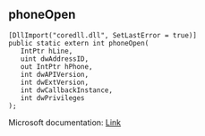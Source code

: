 ## phoneOpen

```
[DllImport("coredll.dll", SetLastError = true)]
public static extern int phoneOpen(
   IntPtr hLine,
   uint dwAddressID,
   out IntPtr hPhone,
   int dwAPIVersion,
   int dwExtVersion,
   int dwCallbackInstance,
   int dwPrivileges
);
```

Microsoft documentation: [Link](https://learn.microsoft.com/en-us/windows/win32/api/tapi/nf-tapi-phoneopen)
